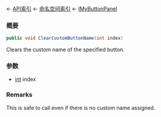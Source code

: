 ← [API索引](Api-Index) ← [命名空间索引](Namespace-Index) ← [IMyButtonPanel](SpaceEngineers.Game.ModAPI.Ingame.IMyButtonPanel)

### 概要

```csharp
public void ClearCustomButtonName(int index)
```

Clears the custom name of the specified button.

### 参数

* [int](https://docs.microsoft.com/en-us/dotnet/api/System.Int32?view=netframework-4.6) index
### Remarks

This is safe to call even if there is no custom name assigned.

